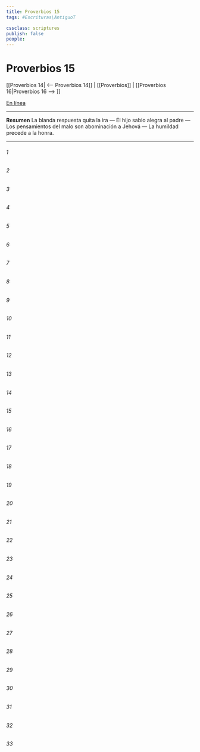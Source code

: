 ```yaml
---
title: Proverbios 15
tags: #Escrituras\AntiguoT

cssclass: scriptures
publish: false
people:
---
```


# Proverbios 15
[[Proverbios 14| <-- Proverbios 14]] | [[Proverbios]] | [[Proverbios 16|Proverbios 16 --> ]]

[En línea](https://churchofjesuschrist.org/study/scriptures/ot/prov/15?lang=spa)

---
__Resumen__
La blanda respuesta quita la ira — El hijo sabio alegra al padre — Los pensamientos del malo son abominación a Jehová — La humildad precede a la honra.

---
###### 1 


###### 2 


###### 3 


###### 4 


###### 5 


###### 6 


###### 7 


###### 8 


###### 9 


###### 10 


###### 11 


###### 12 


###### 13 


###### 14 


###### 15 


###### 16 


###### 17 


###### 18 


###### 19 


###### 20 


###### 21 


###### 22 


###### 23 


###### 24 


###### 25 


###### 26 


###### 27 


###### 28 


###### 29 


###### 30 


###### 31 


###### 32 


###### 33 


